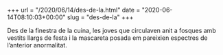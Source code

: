 +++
url = "/2020/06/14/des-de-la.html"
date = "2020-06-14T08:10:03+00:00"
slug = "des-de-la"
+++

Des de la finestra de la cuina, les joves que circulaven anit a fosques amb vestits llargs de festa i la mascareta posada em pareixien espectres de l’anterior anormalitat.